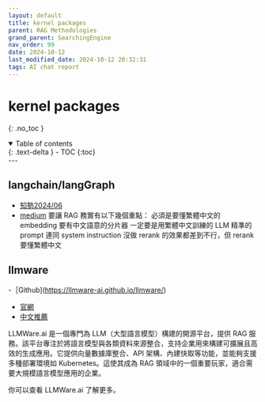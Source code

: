 ```yaml
---
layout: default
title: kernel packages
parent: RAG Methodologies
grand_parent: SearchingEngine
nav_order: 99
date: 2024-10-12 
last_modified_date: 2024-10-12 20:32:31
tags: AI chat report
---
```


# kernel packages

{: .no_toc }

<details open markdown="block">
  <summary>
    Table of contents
  </summary>
  {: .text-delta }
- TOC
{:toc}
</details>
---


## langchain/langGraph

- [知勢2024/06](https://edge.aif.tw/application-langchain-rag-advanced/amp/)
- [medium](https://lazypro.medium.com/%E5%81%9A%E4%B8%80%E5%80%8B%E5%8B%99%E5%AF%A6%E7%9A%84rag-pragmatic-rag-65fc63647c51)
要讓 RAG 務實有以下幾個重點：
必須是要懂繁體中文的 embedding
要有中文語意的分片器
一定要是用繁體中文訓練的 LLM
精準的 prompt 連同 system instruction
沒做 rerank 的效果都差到不行，但 rerank 要懂繁體中文

## llmware

-［Github](https://llmware-ai.github.io/llmware/)
  - [官網](https://llmware.ai/)
  - [中文推薦](https://codelove.tw/@tony/post/gqvJ2q)

LLMWare.ai 是一個專門為 LLM（大型語言模型）構建的開源平台，提供 RAG 服務。該平台專注於將語言模型與各類資料來源整合，支持企業用來構建可擴展且高效的生成應用。它提供向量數據庫整合、API 架構、內建快取等功能，並能夠支援多種部署環境如 Kubernetes。這使其成為 RAG 領域中的一個重要玩家，適合需要大規模語言模型應用的企業。

你可以查看 LLMWare.ai 了解更多。